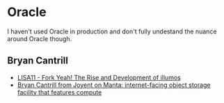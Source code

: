 # Oracle

I haven't used Oracle in production and don't fully undestand the nuance around Oracle though.

## Bryan Cantrill

- [LISA11 - Fork Yeah! The Rise and Development of illumos](https://www.youtube.com/watch?v=-zRN7XLCRhc&t=1981s)
- [Bryan Cantrill from Joyent on Manta: internet-facing object storage facility that features compute](https://www.youtube.com/watch?v=79fvDDPaIoY&t=1446s)
